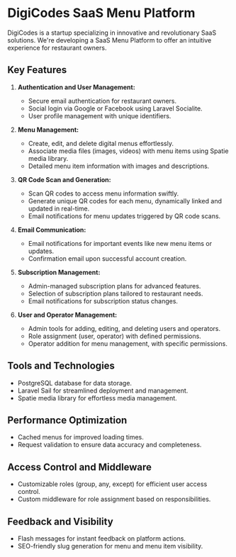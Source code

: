 # DigiCodes SaaS Menu Platform

DigiCodes is a startup specializing in innovative and revolutionary SaaS solutions. We're developing a SaaS Menu Platform to offer an intuitive experience for restaurant owners.

## Key Features

1. **Authentication and User Management:**
   - Secure email authentication for restaurant owners.
   - Social login via Google or Facebook using Laravel Socialite.
   - User profile management with unique identifiers.

2. **Menu Management:**
   - Create, edit, and delete digital menus effortlessly.
   - Associate media files (images, videos) with menu items using Spatie media library.
   - Detailed menu item information with images and descriptions.

3. **QR Code Scan and Generation:**
   - Scan QR codes to access menu information swiftly.
   - Generate unique QR codes for each menu, dynamically linked and updated in real-time.
   - Email notifications for menu updates triggered by QR code scans.

4. **Email Communication:**
   - Email notifications for important events like new menu items or updates.
   - Confirmation email upon successful account creation.

5. **Subscription Management:**
   - Admin-managed subscription plans for advanced features.
   - Selection of subscription plans tailored to restaurant needs.
   - Email notifications for subscription status changes.

6. **User and Operator Management:**
   - Admin tools for adding, editing, and deleting users and operators.
   - Role assignment (user, operator) with defined permissions.
   - Operator addition for menu management, with specific permissions.

## Tools and Technologies

- PostgreSQL database for data storage.
- Laravel Sail for streamlined deployment and management.
- Spatie media library for effortless media management.

## Performance Optimization

- Cached menus for improved loading times.
- Request validation to ensure data accuracy and completeness.

## Access Control and Middleware

- Customizable roles (group, any, except) for efficient user access control.
- Custom middleware for role assignment based on responsibilities.

## Feedback and Visibility

- Flash messages for instant feedback on platform actions.
- SEO-friendly slug generation for menu and menu item visibility.
